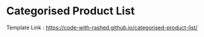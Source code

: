 # Categorised Product List

Template Link : https://code-with-rashed.github.io/categorised-product-list/
